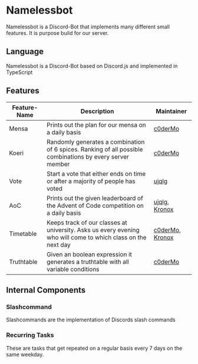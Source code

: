 # Namelessbot
Namelessbot is a Discord-Bot that implements many different small features. It is purpose build for our server.
## Language
Namelessbot is a Discord-Bot based on Discord.js and implemented in TypeScript
## Features
|Feature-Name|Description|Maintainer  |
|--|--|--|
|Mensa|Prints out the plan for our mensa on a daily basis|[c0derMo](https://github.com/c0derMo)|
|Koeri|Randomly generates a combination of 6 spices. Ranking of all possible combinations by every server member|[c0derMo](https://github.com/c0derMo)|
|Vote|Start a vote that either ends on time or after a majority of people has voted|[ujqlg](https://github.com/MartinKrausewitz)|
|AoC|Prints out the given leaderboard of the Advent of Code competition on a daily basis|[ujqlg](https://github.com/MartinKrausewitz), [Kronox](https://github.com/Kr0nox)|
|Timetable|Keeps track of our classes at university. Asks us every evening who will come to which class on the next day|[c0derMo](https://github.com/c0derMo), [Kronox](https://github.com/Kr0nox)|
|Truthtable|Given an boolean expression it generates a truthtable with all variable conditions|[c0derMo](https://github.com/c0derMo)|

## Internal Components
### Slashcommand
Slashcommands are the implementation of Discords slash commands
### Recurring Tasks
These are tasks that get repeated on a regular basis every 7 days on the same weekday.